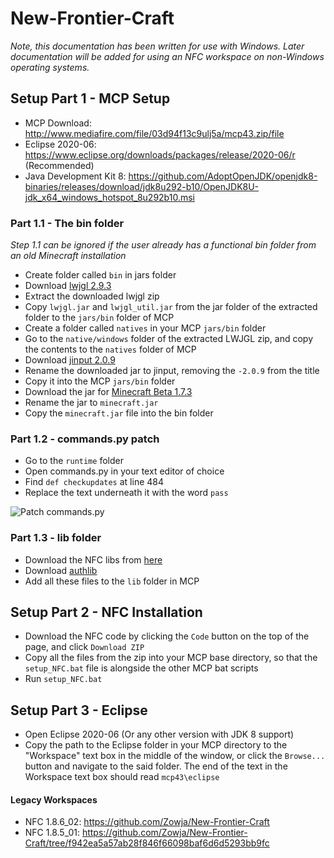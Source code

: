 # New-Frontier-Craft #
_Note, this documentation has been written for use with Windows. Later documentation will be added for using an NFC workspace on non-Windows operating systems._

## Setup Part 1 - MCP Setup ##
- MCP Download: http://www.mediafire.com/file/03d94f13c9ulj5a/mcp43.zip/file
- Eclipse 2020-06: https://www.eclipse.org/downloads/packages/release/2020-06/r (Recommended)
- Java Development Kit 8: https://github.com/AdoptOpenJDK/openjdk8-binaries/releases/download/jdk8u292-b10/OpenJDK8U-jdk_x64_windows_hotspot_8u292b10.msi

### Part 1.1 - The bin folder ###
_Step 1.1 can be ignored if the user already has a functional bin folder from an old Minecraft installation_
- Create folder called `bin` in jars folder
- Download [lwjgl 2.9.3](https://sourceforge.net/projects/java-game-lib/files/Official%20Releases/LWJGL%202.9.3/lwjgl-2.9.3.zip/download)
- Extract the downloaded lwjgl zip
- Copy `lwjgl.jar` and `lwjgl_util.jar` from the jar folder of the extracted folder to the `jars/bin` folder of MCP
- Create a folder called `natives` in your MCP `jars/bin` folder
- Go to the `native/windows` folder of the extracted LWJGL zip, and copy the contents to the `natives` folder of MCP
- Download [jinput 2.0.9](https://repo1.maven.org/maven2/net/java/jinput/jinput/2.0.9/jinput-2.0.9.jar)
- Rename the downloaded jar to jinput, removing the `-2.0.9` from the title
- Copy it into the MCP `jars/bin` folder 
- Download the jar for [Minecraft Beta 1.7.3](https://launcher.mojang.com/v1/objects/43db9b498cb67058d2e12d394e6507722e71bb45/client.jar)
- Rename the jar to `minecraft.jar`
- Copy the `minecraft.jar` file into the bin folder

### Part 1.2 - commands.py patch ###
- Go to the `runtime` folder
- Open commands.py in your text editor of choice
- Find `def checkupdates` at line 484
- Replace the text underneath it with the word `pass`

![Patch commands.py](https://cdn.discordapp.com/attachments/459889822291591179/682445814341304341/Capture.PNG)

### Part 1.3 - lib folder ###
- Download the NFC libs from [here](https://www.mediafire.com/file/kkc1ugzuoyx6zim/lib.zip/file)
- Download [authlib](https://libraries.minecraft.net/com/mojang/authlib/1.5.25/authlib-1.5.25.jar)
- Add all these files to the `lib` folder in MCP

## Setup Part 2 - NFC Installation ##
- Download the NFC code by clicking the `Code` button on the top of the page, and click `Download ZIP`
- Copy all the files from the zip into your MCP base directory, so that the `setup_NFC.bat` file is alongside the other MCP bat scripts
- Run `setup_NFC.bat`

## Setup Part 3 - Eclipse ##
- Open Eclipse 2020-06 (Or any other version with JDK 8 support)
- Copy the path to the Eclipse folder in your MCP directory to the "Workspace" text box in the middle of the window, or click the `Browse...` button and navigate to the said folder. The end of the text in the Workspace text box should read `mcp43\eclipse`

#### Legacy Workspaces ####
- NFC 1.8.6_02: https://github.com/Zowja/New-Frontier-Craft
- NFC 1.8.5_01: https://github.com/Zowja/New-Frontier-Craft/tree/f942ea5a57ab28f846f66098baf6d6d5293bb9fc
